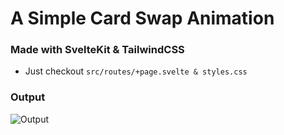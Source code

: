 # A Simple Card Swap Animation

### Made with SvelteKit & TailwindCSS
- Just checkout `src/routes/+page.svelte & styles.css`

### Output

![Output](/output.gif)
